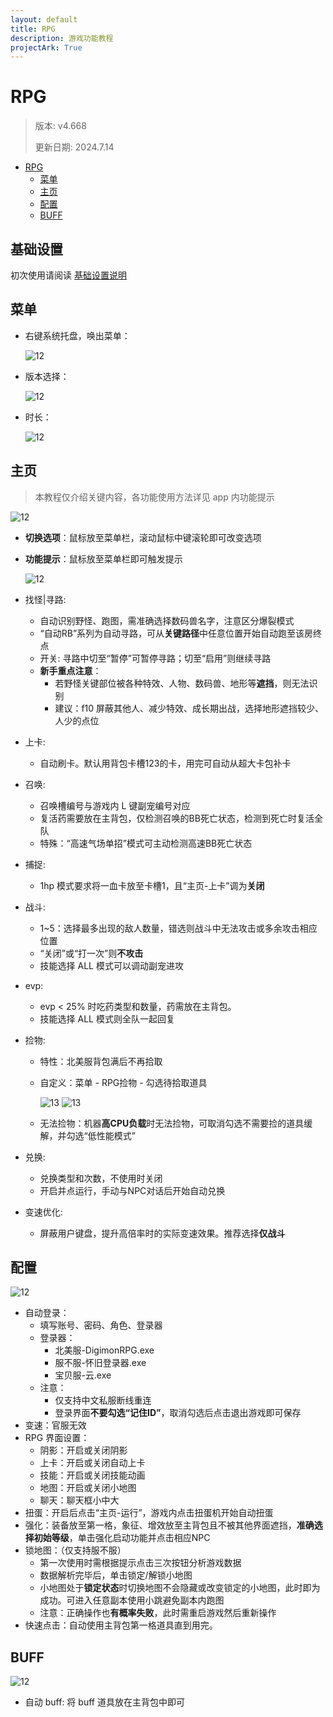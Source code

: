 ```yaml
---
layout: default
title: RPG
description: 游戏功能教程
projectArk: True
---
```


# RPG
> 版本: v4.668
>
> 更新日期: 2024.7.14

- [RPG](#rpg)
  - [菜单](#菜单)
  - [主页](#主页)
  - [配置](#配置)
  - [BUFF](#buff)

## 基础设置
初次使用请阅读 <A href="/setup">基础设置说明</A>

## 菜单

- 右键系统托盘，唤出菜单：

  ![12]({{site.cdn}}/resource/taskbar.png)

- 版本选择：

  ![12]({{site.cdn}}/resource/rpg_version.png)

- 时长：

  ![12]({{site.cdn}}/resource/rpg_time.png)

## 主页
> 本教程仅介绍关键内容，各功能使用方法详见 app 内功能提示

  ![12]({{site.cdn}}/resource/rpg.png)


- **切换选项**：鼠标放至菜单栏，滚动鼠标中键滚轮即可改变选项
- **功能提示**：鼠标放至菜单栏即可触发提示

  ![12]({{site.cdn}}/resource/tooltips.png)

- 找怪\|寻路: 
  - 自动识别野怪、跑图，需准确选择数码兽名字，注意区分爆裂模式
  - “自动RB”系列为自动寻路，可从**关键路径**中任意位置开始自动跑至该房终点
  - 开关: 寻路中切至“暂停”可暂停寻路；切至“启用”则继续寻路
  - **新手重点注意**：
    - 若野怪关键部位被各种特效、人物、数码兽、地形等**遮挡**，则无法识别
    - 建议：f10 屏蔽其他人、减少特效、成长期出战，选择地形遮挡较少、人少的点位
- 上卡: 
  - 自动刷卡。默认用背包卡槽123的卡，用完可自动从超大卡包补卡
- 召唤: 
  - 召唤槽编号与游戏内 L 键副宠编号对应
  - 复活药需要放在主背包，仅检测召唤的BB死亡状态，检测到死亡时复活全队
  - 特殊：“高速气场单招”模式可主动检测高速BB死亡状态
- 捕捉: 
  - 1hp 模式要求将一血卡放至卡槽1，且“主页-上卡”调为**关闭**
- 战斗: 
    - 1~5：选择最多出现的敌人数量，错选则战斗中无法攻击或多余攻击相应位置
    - “关闭”或“打一次”则**不攻击**
    - 技能选择 ALL 模式可以调动副宠进攻
- evp: 
  - evp < 25% 时吃药类型和数量，药需放在主背包。
  - 技能选择 ALL 模式则全队一起回复
- 捡物: 
  - 特性：北美服背包满后不再拾取
  - 自定义：菜单 - RPG捡物 - 勾选待拾取道具

      ![13]({{site.cdn}}/resource/select_item.png)
      ![13]({{site.cdn}}/resource/select_item_2.png)
  - 无法捡物：机器**高CPU负载**时无法捡物，可取消勾选不需要捡的道具缓解，并勾选“低性能模式”
- 兑换: 
  - 兑换类型和次数，不使用时关闭
  - 开启并点运行，手动与NPC对话后开始自动兑换
- 变速优化: 
  - 屏蔽用户键盘，提升高倍率时的实际变速效果。推荐选择**仅战斗**

## 配置

  ![12]({{site.cdn}}/resource/rpg_config.png)

- 自动登录：
  - 填写账号、密码、角色、登录器
  - 登录器：
    - 北美服-DigimonRPG.exe
    - 服不服-怀旧登录器.exe
    - 宝贝服-云.exe
  - 注意：
    - 仅支持中文私服断线重连
    - 登录界面**不要勾选“记住ID”**，取消勾选后点击退出游戏即可保存
- 变速：官服无效
- RPG 界面设置：
  - 阴影：开启或关闭阴影
  - 上卡：开启或关闭自动上卡
  - 技能：开启或关闭技能动画
  - 地图：开启或关闭小地图
  - 聊天：聊天框小中大
- 扭蛋：开启后点击“主页-运行”，游戏内点击扭蛋机开始自动扭蛋
- 强化：装备放至第一格，象征、增效放至主背包且不被其他界面遮挡，**准确选择初始等级**，单击强化启动功能并点击相应NPC
- 锁地图：（仅支持服不服）
  - 第一次使用时需根据提示点击三次按钮分析游戏数据
  - 数据解析完毕后，单击锁定/解锁小地图
  - 小地图处于**锁定状态**时切换地图不会隐藏或改变锁定的小地图，此时即为成功。可进入任意副本使用小跳避免副本内跑图
  - 注意：正确操作也**有概率失败**，此时需重启游戏然后重新操作
- 快速点击：自动使用主背包第一格道具直到用完。

## BUFF

  ![12]({{site.cdn}}/resource/RBuff.png)
- 自动 buff: 将 buff 道具放在主背包中即可
